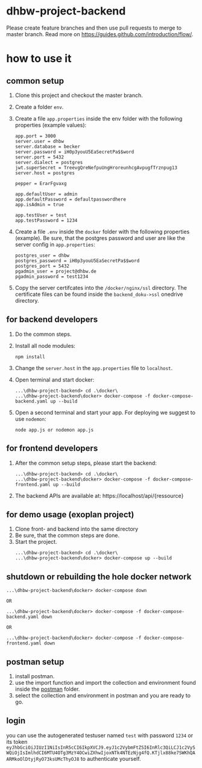 # dhbw-project-backend

Please create feature branches and then use pull requests to merge to master branch.
Read more on https://guides.github.com/introduction/flow/.

# how to use it

## common setup
 1. Clone this project and checkout the master branch.
 2. Create a folder `env`.
 3. Create a file `app.properties` inside the env folder with the following properties (example values):

    ```
    app.port = 3000
    server.user = dhbw
    server.database = becker
    server.password = iH0p3youU5EaSecretPa$$word
    server.port = 5432
    server.dialect = postgres
    jwt.superSecret = TreevgQreNefpuUngHroreunhcgAvpugfTrznpug13
    server.host = postgres

    pepper = ErarFgvaxg

    app.defaultUser = admin
    app.defaultPassword = defaultpasswordhere
    app.isAdmin = true

    app.testUser = test
    app.testPassword = 1234
    ```

4. Create a file `.env` inside the `docker` folder with the following properties (example). Be sure, that the postgres password and user are like the server config in `app.properties`:

    ```
    postgres_user = dhbw
    postgres_password = iH0p3youU5EaSecretPa$$word
    postgres_port = 5432
    pgadmin_user = project@dhbw.de
    pgadmin_password = test1234
    ```
5. Copy the server certifcates into the `/docker/nginx/ssl` directory. The certificate files can be found inside the `backend_doku->ssl` onedrive directory.

## for backend developers
1. Do the common steps.
2. Install all node modules:

    ```
    npm install
    ```
3. Change the `server.host` in the `app.properties` file to `localhost`.
4. Open terminal and start docker:

    ```
    ...\dhbw-project-backend> cd .\docker\
    ...\dhbw-project-backend\docker> docker-compose -f docker-compose-backend.yaml up --build
    ```
5. Open a second terminal and start your app. For deploying we suggest to use `nodemon`:
    ```
    node app.js or nodemon app.js
    ```
## for frontend developers
1. After the common setup steps, please start the backend:
    ```
    ...\dhbw-project-backend> cd .\docker\
    ...\dhbw-project-backend\docker> docker-compose -f docker-compose-frontend.yaml up --build
    ```
2. The backend APIs are available at: https://localhost/api/{ressource}

## for demo usage (exoplan project)
1. Clone front- and backend into the same directory
2. Be sure, that the common steps are done.
3. Start the project.
    ```
    ...\dhbw-project-backend> cd .\docker\
    ...\dhbw-project-backend\docker> docker-compose up --build
    ```

## shutdown or rebuilding the hole docker network

```
...\dhbw-project-backend\docker> docker-compose down

OR

...\dhbw-project-backend\docker> docker-compose -f docker-compose-backend.yaml down

OR

...\dhbw-project-backend\docker> docker-compose -f docker-compose-frontend.yaml down

```

## postman setup

1. install postman.
2. use the import function and import the collection and environment found inside the [postman](/postman) folder.
3. select the collection and environment in postman and you are ready to go.

## login

you can use the autogenerated testuser named `test` with password `1234` or its token `eyJhbGciOiJIUzI1NiIsInR5cCI6IkpXVCJ9.eyJ1c2VybmFtZSI6InRlc3QiLCJ1c2VySWQiOjIsImlhdCI6MTU4OTg3MzY4OCwiZXhwIjoxNTk4NTEzNjg4fQ.KTjlx88ke7SWKhQAARMkoOlDtyjRyO73ksUMcThyOJ8` to authenticate yourself.